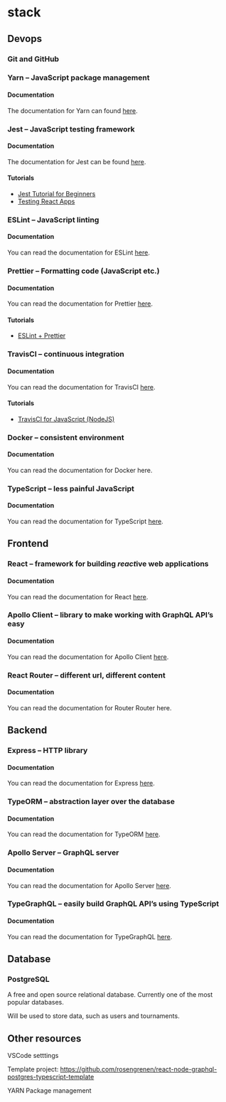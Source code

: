 # stack

## Devops

### Git and GitHub

### Yarn – JavaScript package management

#### Documentation

The documentation for Yarn can found [here](https://classic.yarnpkg.com/en/docs/).

### Jest – JavaScript testing framework

#### Documentation

The documentation for Jest can be found [here](https://jestjs.io/docs/en/getting-started).

#### Tutorials

- [Jest Tutorial for Beginners](https://www.valentinog.com/blog/jest/)
- [Testing React Apps](https://jestjs.io/docs/en/tutorial-react)

### ESLint – JavaScript linting

#### Documentation

You can read the documentation for ESLint [here](https://eslint.org/docs/user-guide/getting-started).

### Prettier – Formatting code (JavaScript etc.)

#### Documentation

You can read the documentation for Prettier [here](https://prettier.io/docs/en/install.html).

#### Tutorials

- [ESLint + Prettier](https://medium.com/javascript-scene/streamline-code-reviews-with-eslint-prettier-6fb817a6b51d)

### TravisCI – continuous integration

#### Documentation

You can read the documentation for TravisCI [here](https://docs.travis-ci.com/user/tutorial/).

#### Tutorials

- [TravisCI for JavaScript (NodeJS)](https://docs.travis-ci.com/user/languages/javascript-with-nodejs/)

### Docker – consistent environment

#### Documentation

You can read the documentation for Docker here.

### TypeScript – less painful JavaScript

#### Documentation

You can read the documentation for TypeScript [here](https://www.typescriptlang.org/docs/home.html).

## Frontend

### React – framework for building *react*ive web applications

#### Documentation

You can read the documentation for React [here](https://reactjs.org/docs/getting-started.html).

### Apollo Client – library to make working with GraphQL API’s easy

#### Documentation

You can read the documentation for Apollo Client [here](https://www.apollographql.com/docs/react/v3.0-beta).

### React Router – different url, different content

#### Documentation

You can read the documentation for Router Router here.

## Backend

### Express – HTTP library

#### Documentation

You can read the documentation for Express [here](https://expressjs.com/).

### TypeORM – abstraction layer over the database

#### Documentation

You can read the documentation for TypeORM [here](https://typeorm.io/#/).

### Apollo Server – GraphQL server

#### Documentation

You can read the documentation for Apollo Server [here](https://www.apollographql.com/docs/apollo-server/).

### TypeGraphQL – easily build GraphQL API’s using TypeScript

#### Documentation

You can read the documentation for TypeGraphQL [here](https://typegraphql.com/).

## Database

### PostgreSQL

A free and open source relational database. Currently one of the most popular databases.

Will be used to store data, such as users and tournaments.

## Other resources

VSCode setttings

Template project: https://github.com/rosengrenen/react-node-graphql-postgres-typescript-template

YARN
Package management
